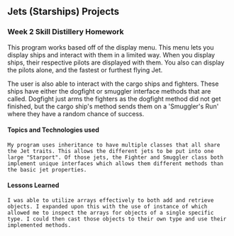 ## Jets (Starships) Projects
### Week 2 Skill Distillery Homework

This program works based off of the display menu. This menu lets you display ships and interact with them in a limited way. When you display ships, their respective pilots are displayed with them. You also can display the pilots alone, and the fastest or furthest flying Jet.

The user is also able to interact with the cargo ships and fighters. These ships have either the dogfight or smuggler interface methods that are called. Dogfight just arms the fighters as the dogfight method did not get finished, but the cargo ship's method sends them on a 'Smuggler's Run' where they have a random chance of success.


#### Topics and Technologies used
	My program uses inheritance to have multiple classes that all share the Jet traits. This allows the different jets to be put into one large "Starport". Of those jets, the Fighter and Smuggler class both implement unique interfaces which allows them different methods than the basic jet properties.

#### Lessons Learned
	I was able to utilize arrays effectively to both add and retrieve objects. I expanded upon this with the use of instance of which allowed me to inspect the arrays for objects of a single specific type. I could then cast those objects to their own type and use their implemented methods.
